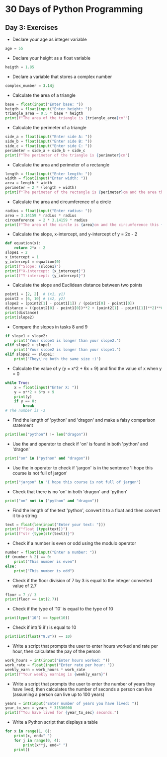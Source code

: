 # 30 Days of Python Programming
## Day 3: Exercises

- Declare your age as integer variable

```python
age = 55
```
- Declare your height as a float variable

```python
heigth = 1.85
```
 - Declare a variable that stores a complex number

```python
complex_number = 3.14j
``````
 - Calculate the area of a triangle

```python
base = float(input("Enter base: "))
heigth = float(input("Enter height: "))
triangle_area = 0.5 * base * heigth
print(f"The area of the triangle is {triangle_area}cm²")
``````
 - Calculate the perimeter of a triangle

```python
side_a = float(input("Enter side A: "))
side_b = float(input("Enter side B: "))
side_c = float(input("Enter side C: "))
perimeter = side_a + side_b + side_c
print(f"The perimeter of the triangle is {perimeter}cm")
```
 - Calculate the area and perimeter of a rectangle

```python
length = float(input("Enter length: "))
width = float(input("Enter width: "))
area = length * width
perimeter = 2 * (length + width)
print(f"The perimeter of the rectangle is {perimeter}cm and the area this {area}cm²")
```
 - Calculate the area and circumference of a circle

```python
radius = float(input("Enter radius: "))
area = 3.14159 * radius * radius
circumference  = 2 * 3.14159 * radius
print(f"The area of the circle is {area}cm and the circumference this {circumference}cm²")
```
 - Calculate the slope, x-intercept, and y-intercept of y = 2x - 2

```python
def equation(x):
    return 2*x - 2
slope1 = 2
x_intercept = 1
y_intercept = equation(0)
print(f"Slope: {slope1}")
print(f"X-intercept: {x_intercept}")
print(f"Y-intercept: {y_intercept}")
```
- Calculate the slope and Euclidean distance between two points

```python
point1 = [2, 2]  # (x1, y1)
point2 = [6, 10] # (x2, y2)
slope2 = (point2[1] - point1[1]) / (point2[0] - point1[0])
distance = ((point2[0] - point1[0])**2 + (point2[1] - point1[1])**2)**0.5
print(distance)
print(slope2)
```
- Compare the slopes in tasks 8 and 9

```python
if slope1 > slope2:
    print('Your slope1 is longer than your slope2.')
elif slope2 > slope1:
    print('Your slope2 is longer than your slope1.')
elif slope2 == slope1:
    print('They\'re both the same size :)')
```
- Calculate the value of y (y = x^2 + 6x + 9) and find the value of x when y = 0

```python
while True:
    x = float(input("Enter X: "))
    y = x**2 + 6*x + 9
    print(y)
    if y == 0:
        break
# The number is -3
```
- Find the length of 'python' and 'dragon' and make a falsy comparison statement

```python
print(len("python") != len("dragon"))
```
- Use the and operator to check if 'on' is found in both 'python' and 'dragon'

```python
print("on" in ("python" and "dragon"))
```
- Use the in operator to check if 'jargon' is in the sentence 'I hope this course is not full of jargon'

```python
print("jargon" in "I hope this course is not full of jargon")
```
- Check that there is no 'on' in both 'dragon' and 'python'

```python
print("on" not in ("python" and "dragon"))
```
- Find the length of the text 'python', convert it to a float and then convert it to a string

```python
text = float(len(input("Enter your text: ")))
print(f"float {type(text)}")
print(f"str {type(str(text))}")
```
- Check if a number is even or odd using the modulo operator

```python
number = float(input("Enter a number: "))
if (number % 2) == 0:
    print("This number is even")
else:
    print("This number is odd")
```
- Check if the floor division of 7 by 3 is equal to the integer converted value of 2.7

```python
floor = 7 // 3
print(floor == int(2.7))
```
- Check if the type of '10' is equal to the type of 10

```python
print(type('10') == type(10))
```
- Check if int('9.8') is equal to 10

```python
print(int(float("9.8")) == 10)
```
- Write a script that prompts the user to enter hours worked and rate per hour, then calculates the pay of the person

```python
work_hours = int(input("Enter hours worked: "))
work_rate = float(input("Enter rate per hour: "))
weekly_earn = work_hours * work_rate
print(f"Your weekly earning is {weekly_earn}")
```
- Write a script that prompts the user to enter the number of years they have lived, then calculates the number of seconds a person can live (assuming a person can live up to 100 years)

```python
years = int(input("Enter number of years you have lived: "))
year_to_sec = years * 31536000
print(f"You have lived for {year_to_sec} seconds.")
```
- Write a Python script that displays a table

```python
for x in range(1, 6):
    print(x, end=" ")
    for j in range(0, 4):
        print(x**j, end=" ")
    print()
```